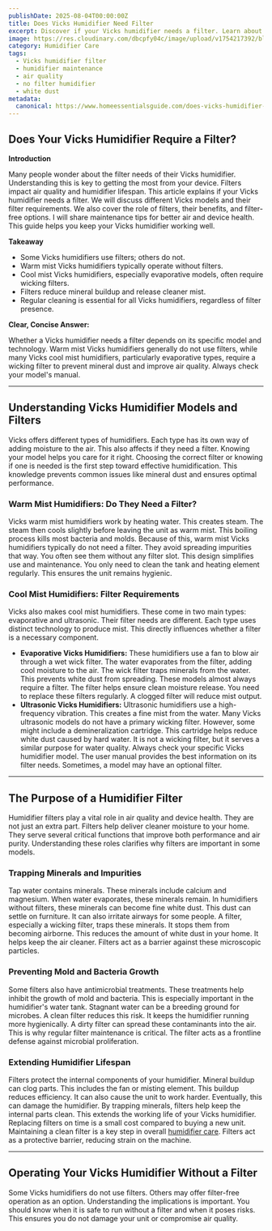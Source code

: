 ```yaml
---
publishDate: 2025-08-04T00:00:00Z
title: Does Vicks Humidifier Need Filter
excerpt: Discover if your Vicks humidifier needs a filter. Learn about different Vicks models, filter types, benefits of using one, and filter-free alternatives for cleaner mist.
image: https://res.cloudinary.com/dbcpfy04c/image/upload/v1754217392/blog_image_1754217391_z5sjie.webp
category: Humidifier Care
tags:
  - Vicks humidifier filter
  - humidifier maintenance
  - air quality
  - no filter humidifier
  - white dust
metadata:
  canonical: https://www.homeessentialsguide.com/does-vicks-humidifier-need-filter
---
```


## Does Your Vicks Humidifier Require a Filter?

**Introduction**

Many people wonder about the filter needs of their Vicks humidifier. Understanding this is key to getting the most from your device. Filters impact air quality and humidifier lifespan. This article explains if your Vicks humidifier needs a filter. We will discuss different Vicks models and their filter requirements. We also cover the role of filters, their benefits, and filter-free options. I will share maintenance tips for better air and device health. This guide helps you keep your Vicks humidifier working well.

**Takeaway**

*   Some Vicks humidifiers use filters; others do not.
*   Warm mist Vicks humidifiers typically operate without filters.
*   Cool mist Vicks humidifiers, especially evaporative models, often require wicking filters.
*   Filters reduce mineral buildup and release cleaner mist.
*   Regular cleaning is essential for all Vicks humidifiers, regardless of filter presence.

**Clear, Concise Answer:**

Whether a Vicks humidifier needs a filter depends on its specific model and technology. Warm mist Vicks humidifiers generally do not use filters, while many Vicks cool mist humidifiers, particularly evaporative types, require a wicking filter to prevent mineral dust and improve air quality. Always check your model's manual.

---

## Understanding Vicks Humidifier Models and Filters

Vicks offers different types of humidifiers. Each type has its own way of adding moisture to the air. This also affects if they need a filter. Knowing your model helps you care for it right. Choosing the correct filter or knowing if one is needed is the first step toward effective humidification. This knowledge prevents common issues like mineral dust and ensures optimal performance.

### Warm Mist Humidifiers: Do They Need a Filter?

Vicks warm mist humidifiers work by heating water. This creates steam. The steam then cools slightly before leaving the unit as warm mist. This boiling process kills most bacteria and molds. Because of this, warm mist Vicks humidifiers typically do not need a filter. They avoid spreading impurities that way. You often see them without any filter slot. This design simplifies use and maintenance. You only need to clean the tank and heating element regularly. This ensures the unit remains hygienic.

### Cool Mist Humidifiers: Filter Requirements

Vicks also makes cool mist humidifiers. These come in two main types: evaporative and ultrasonic. Their filter needs are different. Each type uses distinct technology to produce mist. This directly influences whether a filter is a necessary component.

*   **Evaporative Vicks Humidifiers:** These humidifiers use a fan to blow air through a wet wick filter. The water evaporates from the filter, adding cool moisture to the air. The wick filter traps minerals from the water. This prevents white dust from spreading. These models almost always require a filter. The filter helps ensure clean moisture release. You need to replace these filters regularly. A clogged filter will reduce mist output.
*   **Ultrasonic Vicks Humidifiers:** Ultrasonic humidifiers use a high-frequency vibration. This creates a fine mist from the water. Many Vicks ultrasonic models do not have a primary wicking filter. However, some might include a demineralization cartridge. This cartridge helps reduce white dust caused by hard water. It is not a wicking filter, but it serves a similar purpose for water quality. Always check your specific Vicks humidifier model. The user manual provides the best information on its filter needs. Sometimes, a model may have an optional filter.

---

## The Purpose of a Humidifier Filter

Humidifier filters play a vital role in air quality and device health. They are not just an extra part. Filters help deliver cleaner moisture to your home. They serve several critical functions that improve both performance and air purity. Understanding these roles clarifies why filters are important in some models.

### Trapping Minerals and Impurities

Tap water contains minerals. These minerals include calcium and magnesium. When water evaporates, these minerals remain. In humidifiers without filters, these minerals can become fine white dust. This dust can settle on furniture. It can also irritate airways for some people. A filter, especially a wicking filter, traps these minerals. It stops them from becoming airborne. This reduces the amount of white dust in your home. It helps keep the air cleaner. Filters act as a barrier against these microscopic particles.

### Preventing Mold and Bacteria Growth

Some filters also have antimicrobial treatments. These treatments help inhibit the growth of mold and bacteria. This is especially important in the humidifier's water tank. Stagnant water can be a breeding ground for microbes. A clean filter reduces this risk. It keeps the humidifier running more hygienically. A dirty filter can spread these contaminants into the air. This is why regular filter maintenance is critical. The filter acts as a frontline defense against microbial proliferation.

### Extending Humidifier Lifespan

Filters protect the internal components of your humidifier. Mineral buildup can clog parts. This includes the fan or misting element. This buildup reduces efficiency. It can also cause the unit to work harder. Eventually, this can damage the humidifier. By trapping minerals, filters help keep the internal parts clean. This extends the working life of your Vicks humidifier. Replacing filters on time is a small cost compared to buying a new unit. Maintaining a clean filter is a key step in overall [humidifier care](https://homeessentialsguide.com/how-to-keep-vicks-humidifier-clean). Filters act as a protective barrier, reducing strain on the machine.

---

## Operating Your Vicks Humidifier Without a Filter

Some Vicks humidifiers do not use filters. Others may offer filter-free operation as an option. Understanding the implications is important. You should know when it is safe to run without a filter and when it poses risks. This ensures you do not damage your unit or compromise air quality.

###